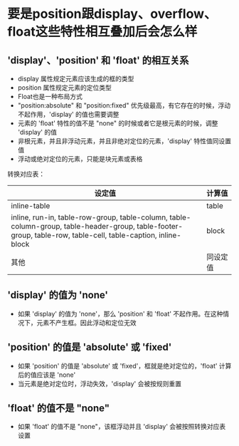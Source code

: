 # 要是position跟display、overflow、float这些特性相互叠加后会怎么样

## 'display'、'position' 和 'float' 的相互关系

- display 属性规定元素应该生成的框的类型
- position 属性规定元素的定位类型
- Float也是一种布局方式
- "position:absolute" 和 "position:fixed" 优先级最高，有它存在的时候，浮动不起作用，'display' 的值也需要调整
- 元素的 'float' 特性的值不是 "none" 的时候或者它是根元素的时候，调整 'display' 的值
- 非根元素，并且非浮动元素，并且非绝对定位的元素，'display' 特性值同设置值
- 浮动或绝对定位的元素，只能是块元素或表格



转换对应表：

| **设定值**                                                   | **计算值** |
| ------------------------------------------------------------ | ---------- |
| inline-table                                                 | table      |
| inline, run-in, table-row-group, table-column, table-column-group, table-header-group, table-footer-group, table-row, table-cell, table-caption, inline-block | block      |
| 其他                                                         | 同设定值   |




## 'display' 的值为 'none'

- 如果 'display' 的值为 'none'，那么 'position' 和 'float' 不起作用。在这种情况下，元素不产生框。因此浮动和定位无效

## 'position' 的值是 'absolute' 或 'fixed'

- 如果 'position' 的值是 'absolute' 或 'fixed'，框就是绝对定位的，'float' 计算后的值应该是 'none'
- 当元素是绝对定位时，浮动失效，'display' 会被按规则重置

## 'float' 的值不是 "none"

- 如果 'float' 的值不是 "none"，该框浮动并且 'display' 会被按照转换对应表设置